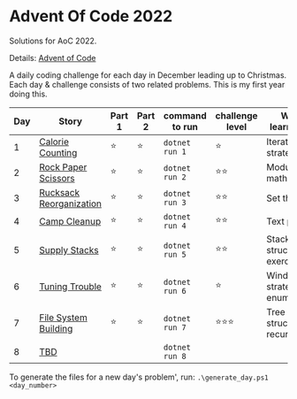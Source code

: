 ﻿# Advent Of Code 2022

Solutions for AoC 2022.

Details: [Advent of Code](https://adventofcode.com/2022/about)

A daily coding challenge for each day in December leading up to Christmas. Each day & challenge consists of two related problems. This is my first year doing this.

| Day | Story | Part 1 | Part 2 | command to run | challenge level | What I learnt/used
| --- | --- | --- | --- | --- | --- | --- |
| 1 | [Calorie Counting](https://adventofcode.com/2022/day/1) | ⭐ | ⭐  | `dotnet run 1` | ⭐ | Iteration strategies.
| 2 | [Rock Paper Scissors](https://adventofcode.com/2022/day/2) | ⭐ | ⭐ | `dotnet run 2` | ⭐⭐ | Modulo math.
| 3 | [Rucksack Reorganization](https://adventofcode.com/2022/day/3) | ⭐ | ⭐ | `dotnet run 3` | ⭐⭐ | Set theory.
| 4 | [Camp Cleanup](https://adventofcode.com/2022/day/4) | ⭐ | ⭐ | `dotnet run 4` | ⭐⭐ | Text parsing.
| 5 | [Supply Stacks](https://adventofcode.com/2022/day/5) | ⭐ | ⭐ | `dotnet run 5`| ⭐⭐ | Stack data structure exercise.
| 6 | [Tuning Trouble](https://adventofcode.com/2022/day/6) | ⭐ | ⭐ | `dotnet run 6` | ⭐ | Windowing strategies for enumerables.
| 7 | [File System Building](https://adventofcode.com/2022/day/7) | ⭐ | ⭐ | `dotnet run 7` | ⭐⭐⭐ | Tree structure and recursion.
| 8 | [TBD](https://adventofcode.com/2022/day/8) |  |  | `dotnet run 8` |  | 

To generate the files for a new day's problem', run:
`.\generate_day.ps1 <day_number>`
